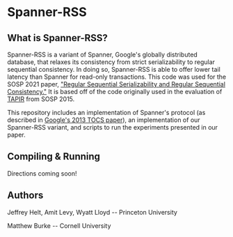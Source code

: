 # Spanner-RSS

## What is Spanner-RSS?

Spanner-RSS is a variant of Spanner, Google's globally distributed database,
that relaxes its consistency from strict serializability to regular sequential
consistency. In doing so, Spanner-RSS is able to offer lower tail latency than
Spanner for read-only transactions. This code was used for the SOSP 2021 paper,
["Regular Sequential Serializability and Regular Sequential
Consistency."](https://dl.acm.org/doi/10.1145/3477132.3483566) It is based off
of the code originally used in the evaluation of
[TAPIR](https://dl.acm.org/doi/10.1145/2815400.2815404) from SOSP 2015.

This repository includes an implementation of Spanner's protocol (as described in
[Google's 2013 TOCS paper](https://dl.acm.org/doi/abs/10.1145/2491245)), an
implementation of our Spanner-RSS variant, and scripts to run the experiments
presented in our paper.

## Compiling & Running
Directions coming soon!

## Authors
Jeffrey Helt, Amit Levy, Wyatt Lloyd -- Princeton University

Matthew Burke -- Cornell University

